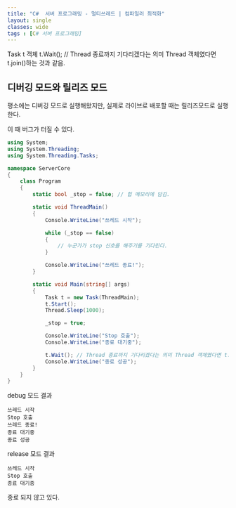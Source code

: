 ```yaml
---
title: "C#  서버 프로그래밍 - 멀티쓰레드 | 컴파일러 최적화"
layout: single
classes: wide
tags : [C# 서버 프로그래밍]
---
```


Task t 객체
t.Wait(); // Thread 종료까지 기다리겠다는 의미 Thread 객체였다면 t.join()하는 것과 같음.

## 디버깅 모드와 릴리즈 모드
평소에는 디버깅 모드로 실행해왔지만,
실제로 라이브로 배포할 때는 릴리즈모드로 실행한다.

이 때 버그가 터질 수 있다.

```c#
using System;
using System.Threading;
using System.Threading.Tasks;

namespace ServerCore
{
    class Program
    {
        static bool _stop = false; // 힙 메모리에 담김.

        static void ThreadMain()
        {
            Console.WriteLine("쓰레드 시작");

            while (_stop == false)
            {
                // 누군가가 stop 신호를 해주기를 기다린다.
            }

            Console.WriteLine("쓰레드 종료!");
        }

        static void Main(string[] args)
        {
            Task t = new Task(ThreadMain);
            t.Start();
            Thread.Sleep(1000);

            _stop = true;

            Console.WriteLine("Stop 호출");
            Console.WriteLine("종료 대기중");

            t.Wait(); // Thread 종료까지 기다리겠다는 의미 Thread 객체였다면 t.join()하는 것과 같음.
            Console.WriteLine("종료 성공");
        }
    }
}


```

debug 모드 결과
```
쓰레드 시작
Stop 호출
쓰레드 종료!
종료 대기중
종료 성공
```

release 모드 결과
```
쓰레드 시작
Stop 호출
종료 대기중
```
종료 되지 않고 있다.

